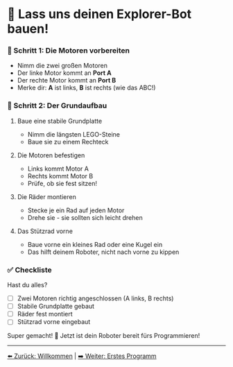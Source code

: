 # 🔧 Lass uns deinen Explorer-Bot bauen!

### 🤖 Schritt 1: Die Motoren vorbereiten
- Nimm die zwei großen Motoren
- Der linke Motor kommt an **Port A**
- Der rechte Motor kommt an **Port B**
- Merke dir: **A** ist links, **B** ist rechts (wie das ABC!)

### 🚗 Schritt 2: Der Grundaufbau
1. Baue eine stabile Grundplatte
   - Nimm die längsten LEGO-Steine
   - Baue sie zu einem Rechteck

2. Die Motoren befestigen
   - Links kommt Motor A
   - Rechts kommt Motor B
   - Prüfe, ob sie fest sitzen!

3. Die Räder montieren
   - Stecke je ein Rad auf jeden Motor
   - Drehe sie - sie sollten sich leicht drehen

4. Das Stützrad vorne
   - Baue vorne ein kleines Rad oder eine Kugel ein
   - Das hilft deinem Roboter, nicht nach vorne zu kippen

### ✅ Checkliste
Hast du alles?
- [ ] Zwei Motoren richtig angeschlossen (A links, B rechts)
- [ ] Stabile Grundplatte gebaut
- [ ] Räder fest montiert
- [ ] Stützrad vorne eingebaut

Super gemacht! 🌟 Jetzt ist dein Roboter bereit fürs Programmieren!

---
[⬅️ Zurück: Willkommen](1.1-willkommen.md) | [➡️ Weiter: Erstes Programm](1.3-erstes-programm.md)
